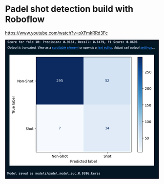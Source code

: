 # Padel shot detection build with Roboflow

https://www.youtube.com/watch?v=pXFmkRRd3Fc

![Model Image](https://github.com/balthazur/padel_roboflow/blob/main/model.png)
